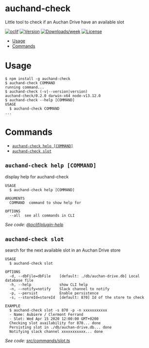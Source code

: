 auchand-check
=============

Little tool to check if an Auchan Drive have an available slot

[![oclif](https://img.shields.io/badge/cli-oclif-brightgreen.svg)](https://oclif.io)
[![Version](https://img.shields.io/npm/v/auchand-check.svg)](https://npmjs.org/package/auchand-check)
[![Downloads/week](https://img.shields.io/npm/dw/auchand-check.svg)](https://npmjs.org/package/auchand-check)
[![License](https://img.shields.io/npm/l/auchand-check.svg)](https://github.com/v-six/auchand-check/blob/master/package.json)

<!-- toc -->
* [Usage](#usage)
* [Commands](#commands)
<!-- tocstop -->
# Usage
<!-- usage -->
```sh-session
$ npm install -g auchand-check
$ auchand-check COMMAND
running command...
$ auchand-check (-v|--version|version)
auchand-check/0.2.0 darwin-x64 node-v13.12.0
$ auchand-check --help [COMMAND]
USAGE
  $ auchand-check COMMAND
...
```
<!-- usagestop -->
# Commands
<!-- commands -->
* [`auchand-check help [COMMAND]`](#auchand-check-help-command)
* [`auchand-check slot`](#auchand-check-slot)

## `auchand-check help [COMMAND]`

display help for auchand-check

```
USAGE
  $ auchand-check help [COMMAND]

ARGUMENTS
  COMMAND  command to show help for

OPTIONS
  --all  see all commands in CLI
```

_See code: [@oclif/plugin-help](https://github.com/oclif/plugin-help/blob/v2.2.3/src/commands/help.ts)_

## `auchand-check slot`

search for the next available slot in an Auchan Drive store

```
USAGE
  $ auchand-check slot

OPTIONS
  -d, --dbFile=dbFile    [default: ./db/auchan-drive.db] Local database file
  -h, --help             show CLI help
  -n, --notify=notify    Slack channel to notify
  -p, --persist          Enable persistence
  -s, --storeId=storeId  [default: 870] Id of the store to check

EXAMPLE
  $ auchand-check slot -s 870 -p -n xxxxxxxxxxx
  - Name: Aubiere / Clermont Ferrand
  - Slot: Wed Apr 15 2020 12:00:00 GMT+0200
  Checking slot availability for 870... done
  Persisting slot in ./db/auchan-drive.db... done
  Notifying slack channel xxxxxxxxxxx... done
```

_See code: [src/commands/slot.ts](https://github.com/v-six/auchand-check/blob/v0.2.0/src/commands/slot.ts)_
<!-- commandsstop -->
